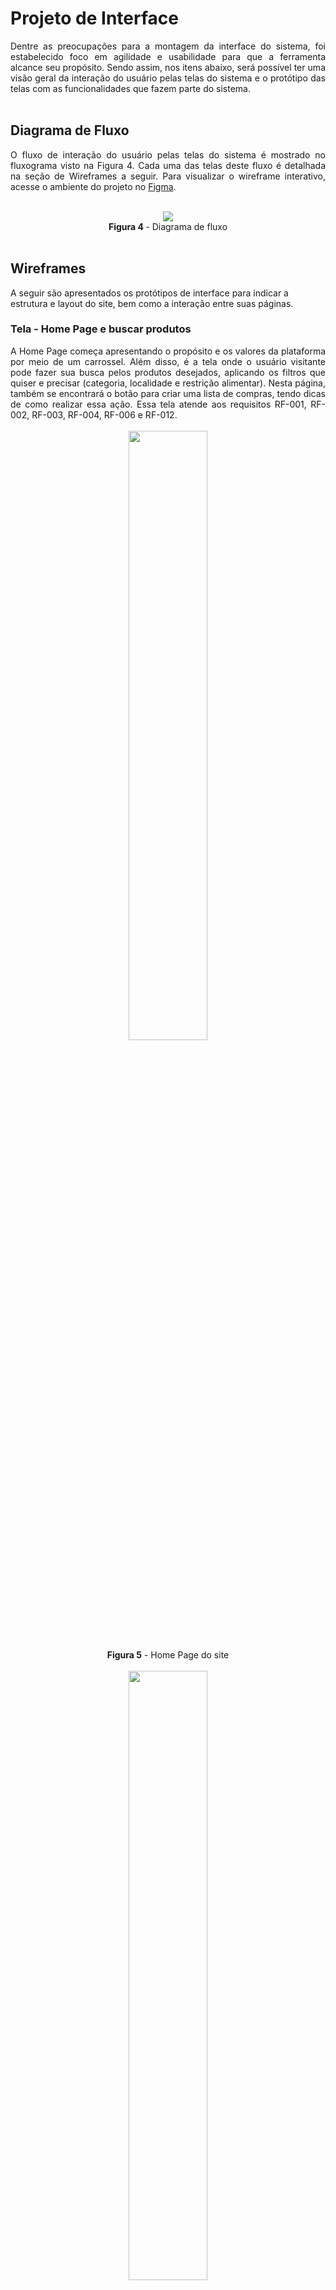 
# Projeto de Interface

<div align="justify"> Dentre as preocupações para a montagem da interface do sistema, foi estabelecido foco em agilidade e usabilidade para que a ferramenta alcance seu propósito. Sendo assim, nos itens abaixo, será possível ter uma visão geral da interação do usuário pelas telas do sistema e o protótipo das telas com as funcionalidades que fazem parte do sistema.
  </div><br>

## Diagrama de Fluxo

<div align="justify"> 

  O fluxo de interação do usuário pelas telas do sistema é mostrado no fluxograma visto na Figura 4. Cada uma das telas deste fluxo é detalhada na seção de Wireframes a seguir. Para visualizar o wireframe interativo, acesse o ambiente do projeto no
[Figma](https://www.figma.com/proto/Yv3GxmOYAwGhPL5l7UQzjB/Seleta?type=design&node-id=3-756&t=Q9Hd3wNGC9FAQ3Fo-0&scaling=min-zoom&page-id=0%3A1&starting-point-node-id=3%3A756).
  
 </div><br>
 
 <div align="center">
<img src="img/diagrama de fluxo.png"><br>
<b>Figura 4 </b>- Diagrama de fluxo
  </div><br>

## Wireframes

A seguir são apresentados os protótipos de interface para indicar a estrutura e layout do site, bem como a interação entre suas páginas. 


### Tela - Home Page e buscar produtos

<div align="justify"> A Home Page começa apresentando o propósito e os valores da plataforma por meio de um carrossel. Além disso, é a tela onde o usuário visitante pode fazer sua busca pelos produtos desejados, aplicando os filtros que quiser e precisar (categoria, localidade e restrição alimentar). Nesta página, também se encontrará o botão para criar uma lista de compras, tendo dicas de como realizar essa ação. Essa tela atende aos requisitos RF-001, RF-002, RF-003, RF-004, RF-006 e RF-012.
   </div><br>

   <div align="center">
<img src="img/Home page.png" width="50%"><br>
<b>Figura 5</b> - Home Page do site
  </div><br>

<div align="center">
<img src="img/Home page - Filtros de Pesquisa.png" width="50%"><br>
<b>Figura 6</b> - Imagem que mostra os filtros de pesquisa que podem ser aplicados nos produtos
  </div><br>

<div align="center">
<img src="img/Home Page - Carrossel 2.png" width="50%"><br>
<b>Figura 7</b> - Imagem que mostra a segunda parte do carrossel com o lema da plataforma
  </div><br>

<div align="center">
<img src="img/Home page - Carrossel 3.png" width="50%"><br>
<b>Figura 8</b> - Imagem que mostra a terceira parte do carrossel 
  </div><br>

<div align="center">
<img src="img/Resultado da busca.png" width="50%"><br>
<b>Figura 9</b> - Imagem que mostra o resultado de busca de produtos
  </div><br>


### Tela - Perfil do produto

<div align="justify"> Ao pesquisar os produtos desejados na página inicial, o usuário pode clicar em cima do botão "Ver detalhes" e o site será redirecionado para a página do Perfil do produto, onde se encontrarão a descrição e informações adicionais sobre o produto. Essa tela atende ao requisito RF-010.
  </div><br>

   <div align="center">
<img src="img/Perfil do Produto.png" width="50%"><br>
<b>Figura 10</b> - Tela de Perfil do produto
  </div>

### Tela - Lista de compras

<div align="justify"> A Lista de compras é a tela para onde o usuário é redirecionado após o usuário inserir seu e-mail e selecionar os produtos que deseja adicionar na lista. Nesta página, o usuário pode gerenciar os produtos e escolher se prefere fazer download da lista ou enviar para um e-mail. Essa tela atende aos requisitos RF-005, RF-006, RF-013 e RF-014.
  </div><br>

   <div align="center">
<img src="img/Criar Lista.png" width="50%"><br>
<b>Figura 11</b> - Tela de Lista de compras
  </div>

  ### Tela - Cadastro do usuário 

<div align="justify"> Caso o usuário queira anunciar seus produtos no site, ele deverá clicar em um dos botões para ser redirecionado a página de cadastro. A tela de cadastro do usuário é utilizada para criar o acesso ao sistema. Caso já tenha cadastro, o usuário poderá ser direcionado para a tela de login também por essa tela. Essa tela atende ao requisito RF-007.
  </div><br>

<div align="center">
<img src="img/cadastro.png" width="50%"><br>
<b>Figura 12</b> - Tela de Cadastro
</div>

### Tela - Login do usuário

<div align="justify"> Para os usuários que já possuem uma conta, o acesso é feito pela tela de login. Para entrar, bastar clicar no botão "Login", o site será redirecionado para a tela e o usuário deve informar o email e senha escolhida no momento do cadastro. Caso seja o primeiro acesso do usuário, ele poderá ser direcionado para a tela de cadastro também por essa tela. Essa tela atende ao requisito RF-007.
  </div><br>

<div align="center">
<img src="img/login.png" width="50%"><br>
<b>Figura 13</b> - Tela de Login/Entrar
  </div>

  ### Tela - Perfil do usuário

<div align="justify"> Tela de Perfil do usuário é o local onde o usuário poderá adicionar e gerenciar os seus estabelecimentos. Essa tela atende ao requisito RF-007.
  </div><br>

<div align="center">
<img src="img/Perfil do Usuário.png" width="50%"><br>
<b>Figura 14</b> - Tela de Perfil do usuário
  </div>

### Tela - Cadastro de estabelecimento

<div align="justify"> Esta tela é onde o usuário irá colocar todas as informações pedidas para realizar o cadastro do seu estabelecimento no site. Essa tela atende ao requisito RF-008.
  </div><br>

<div align="center">
<img src="img/Cadastrar estabelecimento.png" width="50%"><br>
<b>Figura 15</b> - Tela de Cadastro de estabelecimento
  </div>

### Tela - Gerenciar estabelecimentos

<div align="justify"> Esta tela é onde o usuário poderá escolher um de seus estabelecimentos cadastrados para abrir seu perfil, editar suas as informações ou até mesmo excluir o estabelecimento da plataforma. Essa tela atende ao requisito RF-009.
  </div><br>

<div align="center">
<img src="img/Gerenciar estabelecimentos.png" width="50%"><br>
<b>Figura 16</b> - Tela de Gerenciamento de estabelecimentos
  </div>

### Tela - Gereciamento de produtos

<div align="justify"> Ao clicar em um estabelecimento, o site será redirecionado para essa tela, onde aparecerão todos os produtos cadastrados neste estabelecimento. O usuário pode escolher cadastrar um novo produto, editar ou excluir um produto já cadastrado. Essa tela atende ao requisito RF-009.
  </div><br>

<div align="center">
<img src="img/Gerenciamento de produtos.png" width="50%"><br>
<b>Figura 17</b> - Tela de Gerenciamento de produtos
  </div>

### Tela - Cadastro de produto

<div align="justify"> Ao clicar em cadastrar produto, o usuário será direcionado para essa tela, onde ele irá inserir todas as informações pedidas sobre o novo produto e, no final da página, clicará em Cadastrar para subir o produto para a plataforma. Essa tela atende aos requisitos RF-010 e RF-011.
  </div><br>

<div align="center">
<img src="img/Adicionar Produto.png" width="50%"><br>
<b>Figura 18</b> - Tela de Cadastro de produtos
  </div>
